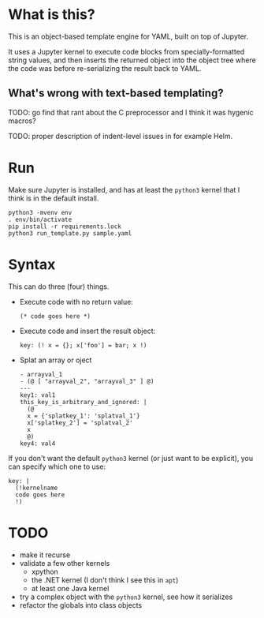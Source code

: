 # What is this?

This is an object-based template engine for YAML, built on top of Jupyter.

It uses a Jupyter kernel to execute code blocks from specially-formatted string values, and then inserts the returned object into the object tree where the code was before re-serializing the result back to YAML.

## What's wrong with text-based templating?

TODO: go find that rant about the C preprocessor and I think it was hygenic macros?

TODO: proper description of indent-level issues in for example Helm.

# Run

Make sure Jupyter is installed, and has at least the `python3` kernel that I think is in the default install.

```
python3 -mvenv env
. env/bin/activate
pip install -r requirements.lock
python3 run_template.py sample.yaml
```

# Syntax

This can do three (four) things.

* Execute code with no return value:
  ```
  (* code goes here *)
  ```
* Execute code and insert the result object:
  ```
  key: (! x = {}; x['foo'] = bar; x !)
  ```
* Splat an array or oject
   ```
   - arrayval_1
   - (@ [ "arrayval_2", "arrayval_3" ] @)
   ---
   key1: val1
   this_key_is_arbitrary_and_ignored: |
     (@
     x = {'splatkey_1': 'splatval_1'}
     x['splatkey_2'] = 'splatval_2'
     x
     @)
   key4: val4
   ```

If you don't want the default `python3` kernel (or just want to be explicit), you can specify which one to use:
```
key: |
  (!kernelname
  code goes here
  !)
```

# TODO

- make it recurse
- validate a few other kernels
  - xpython
  - the .NET kernel (I don't think I see this in `apt`)
  - at least one Java kernel
- try a complex object with the `python3` kernel, see how it serializes
- refactor the globals into class objects
